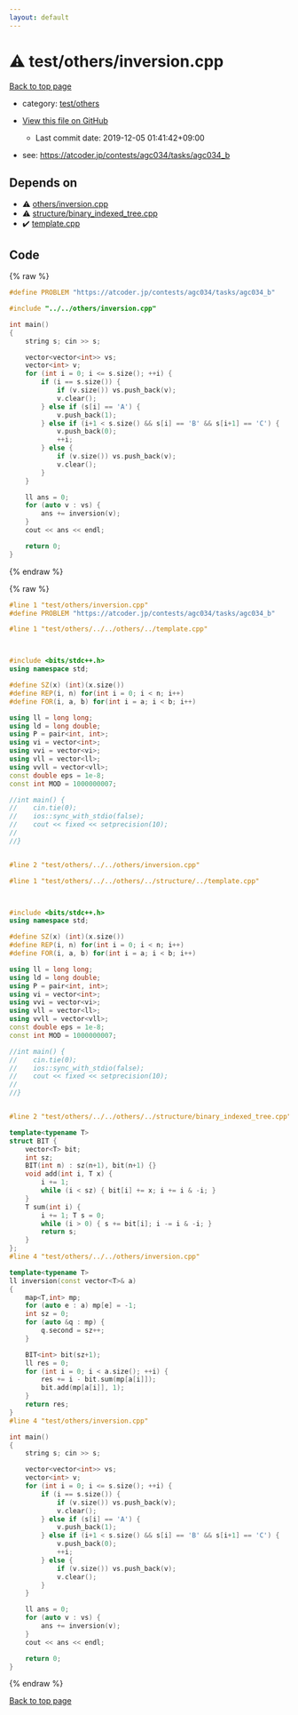```yaml
---
layout: default
---
```


<!-- mathjax config similar to math.stackexchange -->
<script type="text/javascript" async
  src="https://cdnjs.cloudflare.com/ajax/libs/mathjax/2.7.5/MathJax.js?config=TeX-MML-AM_CHTML">
</script>
<script type="text/x-mathjax-config">
  MathJax.Hub.Config({
    TeX: { equationNumbers: { autoNumber: "AMS" }},
    tex2jax: {
      inlineMath: [ ['$','$'] ],
      processEscapes: true
    },
    "HTML-CSS": { matchFontHeight: false },
    displayAlign: "left",
    displayIndent: "2em"
  });
</script>

<script type="text/javascript" src="https://cdnjs.cloudflare.com/ajax/libs/jquery/3.4.1/jquery.min.js"></script>
<script src="https://cdn.jsdelivr.net/npm/jquery-balloon-js@1.1.2/jquery.balloon.min.js" integrity="sha256-ZEYs9VrgAeNuPvs15E39OsyOJaIkXEEt10fzxJ20+2I=" crossorigin="anonymous"></script>
<script type="text/javascript" src="../../../assets/js/copy-button.js"></script>
<link rel="stylesheet" href="../../../assets/css/copy-button.css" />


# :warning: test/others/inversion.cpp

<a href="../../../index.html">Back to top page</a>

* category: <a href="../../../index.html#387155223b8efcb396433364712bb3df">test/others</a>
* <a href="{{ site.github.repository_url }}/blob/master/test/others/inversion.cpp">View this file on GitHub</a>
    - Last commit date: 2019-12-05 01:41:42+09:00


* see: <a href="https://atcoder.jp/contests/agc034/tasks/agc034_b">https://atcoder.jp/contests/agc034/tasks/agc034_b</a>


## Depends on

* :warning: <a href="../../others/inversion.cpp.html">others/inversion.cpp</a>
* :warning: <a href="../../structure/binary_indexed_tree.cpp.html">structure/binary_indexed_tree.cpp</a>
* :heavy_check_mark: <a href="../../template.cpp.html">template.cpp</a>


## Code

<a id="unbundled"></a>
{% raw %}
```cpp
#define PROBLEM "https://atcoder.jp/contests/agc034/tasks/agc034_b"

#include "../../others/inversion.cpp"

int main()
{
    string s; cin >> s;

    vector<vector<int>> vs;
    vector<int> v;
    for (int i = 0; i <= s.size(); ++i) {
        if (i == s.size()) {
            if (v.size()) vs.push_back(v);
            v.clear();
        } else if (s[i] == 'A') {
            v.push_back(1);
        } else if (i+1 < s.size() && s[i] == 'B' && s[i+1] == 'C') {
            v.push_back(0);
            ++i;
        } else {
            if (v.size()) vs.push_back(v);
            v.clear();
        }
    }

    ll ans = 0;
    for (auto v : vs) {
        ans += inversion(v);
    }
    cout << ans << endl;

    return 0;
}

```
{% endraw %}

<a id="bundled"></a>
{% raw %}
```cpp
#line 1 "test/others/inversion.cpp"
#define PROBLEM "https://atcoder.jp/contests/agc034/tasks/agc034_b"

#line 1 "test/others/../../others/../template.cpp"



#include <bits/stdc++.h>
using namespace std;

#define SZ(x) (int)(x.size())
#define REP(i, n) for(int i = 0; i < n; i++)
#define FOR(i, a, b) for(int i = a; i < b; i++)

using ll = long long;
using ld = long double;
using P = pair<int, int>;
using vi = vector<int>;
using vvi = vector<vi>;
using vll = vector<ll>;
using vvll = vector<vll>;
const double eps = 1e-8;
const int MOD = 1000000007;

//int main() {
//    cin.tie(0);
//    ios::sync_with_stdio(false);
//    cout << fixed << setprecision(10);
//
//}


#line 2 "test/others/../../others/inversion.cpp"

#line 1 "test/others/../../others/../structure/../template.cpp"



#include <bits/stdc++.h>
using namespace std;

#define SZ(x) (int)(x.size())
#define REP(i, n) for(int i = 0; i < n; i++)
#define FOR(i, a, b) for(int i = a; i < b; i++)

using ll = long long;
using ld = long double;
using P = pair<int, int>;
using vi = vector<int>;
using vvi = vector<vi>;
using vll = vector<ll>;
using vvll = vector<vll>;
const double eps = 1e-8;
const int MOD = 1000000007;

//int main() {
//    cin.tie(0);
//    ios::sync_with_stdio(false);
//    cout << fixed << setprecision(10);
//
//}


#line 2 "test/others/../../others/../structure/binary_indexed_tree.cpp"

template<typename T>
struct BIT {
    vector<T> bit;
    int sz;
    BIT(int n) : sz(n+1), bit(n+1) {}
    void add(int i, T x) {
        i += 1;
        while (i < sz) { bit[i] += x; i += i & -i; }
    }
    T sum(int i) {
        i += 1; T s = 0;
        while (i > 0) { s += bit[i]; i -= i & -i; }
        return s;
    }
};
#line 4 "test/others/../../others/inversion.cpp"

template<typename T>
ll inversion(const vector<T>& a)
{
    map<T,int> mp;
    for (auto e : a) mp[e] = -1;
    int sz = 0;
    for (auto &q : mp) {
        q.second = sz++;
    }

    BIT<int> bit(sz+1);
    ll res = 0;
    for (int i = 0; i < a.size(); ++i) {
        res += i - bit.sum(mp[a[i]]);
        bit.add(mp[a[i]], 1);
    }
    return res;
}
#line 4 "test/others/inversion.cpp"

int main()
{
    string s; cin >> s;

    vector<vector<int>> vs;
    vector<int> v;
    for (int i = 0; i <= s.size(); ++i) {
        if (i == s.size()) {
            if (v.size()) vs.push_back(v);
            v.clear();
        } else if (s[i] == 'A') {
            v.push_back(1);
        } else if (i+1 < s.size() && s[i] == 'B' && s[i+1] == 'C') {
            v.push_back(0);
            ++i;
        } else {
            if (v.size()) vs.push_back(v);
            v.clear();
        }
    }

    ll ans = 0;
    for (auto v : vs) {
        ans += inversion(v);
    }
    cout << ans << endl;

    return 0;
}

```
{% endraw %}

<a href="../../../index.html">Back to top page</a>

